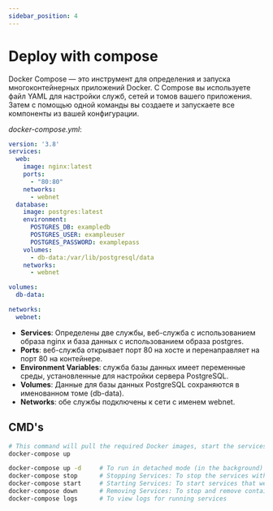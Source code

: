 ```yaml
---
sidebar_position: 4
---
```


# Deploy with compose
Docker Compose — это инструмент для определения и запуска многоконтейнерных приложений Docker. С Compose вы используете файл YAML для настройки служб, сетей и томов вашего приложения. Затем с помощью одной команды вы создаете и запускаете все компоненты из вашей конфигурации.

*docker-compose.yml*:
```yaml
version: '3.8'
services:
  web:
    image: nginx:latest
    ports:
      - "80:80"
    networks:
      - webnet
  database:
    image: postgres:latest
    environment:
      POSTGRES_DB: exampledb
      POSTGRES_USER: exampleuser
      POSTGRES_PASSWORD: examplepass
    volumes:
      - db-data:/var/lib/postgresql/data
    networks:
      - webnet

volumes:
  db-data:

networks:
  webnet:
```
- **Services**: Определены две службы, веб-служба с использованием образа nginx и база данных с использованием образа postgres.
- **Ports**: веб-служба открывает порт 80 на хосте и перенаправляет на порт 80 на контейнере.
- **Environment Variables**: служба базы данных имеет переменные среды, установленные для настройки сервера PostgreSQL.
- **Volumes**: Данные для базы данных PostgreSQL сохраняются в именованном томе (db-data).
- **Networks**: обе службы подключены к сети с именем webnet.

## CMD's

```bash
# This command will pull the required Docker images, start the services defined in your docker-compose.yml file, and create the networks and volumes as specified.
docker-compose up        

docker-compose up -d     # To run in detached mode (in the background)
docker-compose stop      # Stopping Services: To stop the services without removing them
docker-compose start     # Starting Services: To start services that were previously stopped
docker-compose down      # Removing Services: To stop and remove containers, networks, and volumes created by up
docker-compose logs      # To view logs for running services
```